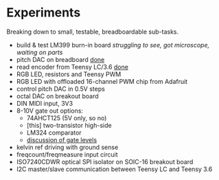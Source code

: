 # Experiments

Breaking down to small, testable, breadboardable sub-tasks.

- build & test LM399 burn-in board *struggling to see, got microscope, waiting on parts*
- pitch DAC on breadboard [done](code/)
- read encoder from Teensy LC/3.6 [done](code/EncoderTest/EncoderTest.ino)
- RGB LED, resistors and Teensy PWM
- RGB LED with offloaded 16-channel PWM chip from Adafruit
- control pitch DAC in 0.5V steps
- octal DAC on breakout board
- DIN MIDI input, 3V3
- 8-10V gate out options:
    - 74AHCT125 (5V only, so no)
    - [this] two-transistor high-side
    - LM324 comparator
    - [discussion of gate levels](https://www.muffwiggler.com/forum/viewtopic.php?p=468009&sid=1596d8bf763b7e4b2635537f46b4323f)
- kelvin ref driving with ground sense
- freqcount/freqmeasure input circuit
- ISO7240CDWR optical SPI isolator on SOIC-16 breakout board
- I2C master/slave communication between Teensy LC and Teensy 3.6


